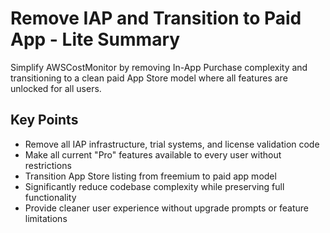 # Remove IAP and Transition to Paid App - Lite Summary

Simplify AWSCostMonitor by removing In-App Purchase complexity and transitioning to a clean paid App Store model where all features are unlocked for all users.

## Key Points
- Remove all IAP infrastructure, trial systems, and license validation code
- Make all current "Pro" features available to every user without restrictions  
- Transition App Store listing from freemium to paid app model
- Significantly reduce codebase complexity while preserving full functionality
- Provide cleaner user experience without upgrade prompts or feature limitations